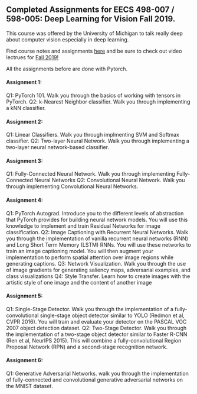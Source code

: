 
## Completed Assignments for EECS 498-007 / 598-005: Deep Learning for Vision Fall 2019.

This course was offered by the University of Michigan to talk really deep about computer vision especially in deep learning.

Find course notes and assignments [here]() and be sure to check out video lectrues for [Fall 2019!](https://www.youtube.com/playlist?list=PL5-TkQAfAZFbzxjBHtzdVCWE0Zbhomg7r)

All the assignments before are done with Pytorch.

#### Assignment 1:

Q1: PyTorch 101. Walk you through the basics of working with tensors in PyTorch.
Q2: k-Nearest Neighbor classifier. Walk you through implementing a kNN classifier.

#### Assignment 2:

Q1: Linear Classifiers. Walk you through implmenting SVM and Softmax classifier.
Q2: Two-layer Neural Network. Walk you through implementing a two-layer neural network-based classifier.

#### Assignment 3:

Q1: Fully-Connected Neural Network. Walk you through implementing Fully-Connected Neural Networks
Q2: Convolutional Neural Network. Walk you through implementing Convolutional Neural Networks.

#### Assignment 4:

Q1: PyTorch Autograd. Introduce you to the different levels of abstraction that PyTorch provides for building neural network models. You will use this knowledge to implement and train Residual Networks for image classification.
Q2: Image Captioning with Recurrent Neural Networks. Walk you through the implementation of vanilla recurrent neural networks (RNN) and Long Short Term Memory (LSTM) RNNs. You will use these networks to train an image captioning model. You will then augment your implementation to perform spatial attention over image regions while generating captions.
Q3: Network Visualization. Walk you through the use of image gradients for generating saliency maps, adversarial examples, and class visualizations
Q4: Style Transfer. Learn how to create images with the artistic style of one image and the content of another image

#### Assignment 5:

Q1: Single-Stage Detector. Walk you through the implementation of a fully-convolutional single-stage object detector similar to YOLO (Redmon et al, CVPR 2016). You will train and evaluate your detector on the PASCAL VOC 2007 object detection dataset.
Q2: Two-Stage Detector. Walk you through the implementation of a two-stage object detector similar to Faster R-CNN (Ren et al, NeurIPS 2015). This will combine a fully-convolutional Region Proposal Network (RPN) and a second-stage recognition network.

#### Assignment 6:

Q1: Generative Adversarial Networks. walk you through the implementation of fully-connected and convolutional generative adversarial networks on the MNIST dataset.
